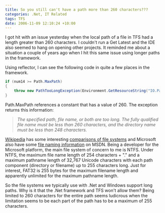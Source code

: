 ```yaml
---
title: So you still can't have a path more than 260 characters???
categories: .Net, IT Related
tags: TFS
date: 2006-11-09 12:10:24 +10:00
---
```


I got hit with an issue yesterday when the local path of a file in TFS had a length greater than 260 characters. I couldn't run a Get Latest and the IDE also seemed to hang on opening other projects. It reminded me about a situation a couple of years ago when I hit this same issue using longer paths in the framework. 

Using reflector, I can see the following code in quite a few places in the framework.

<!--more-->

```csharp
if (num14 >= Path.MaxPath)
{
    throw new PathTooLongException(Environment.GetResourceString("IO.PathTooLong"));
}
```

Path.MaxPath references a constant that has a value of 260. The exception returns this information:

> _The specified path, file name, or both are too long. The fully qualified file name must be less than 260 characters, and the directory name must be less than 248 characters._

[Wikipedia][0] has some interesting [comparisons of file systems][1] and Microsoft also have some [file naming information][2] on MSDN. Being a developer for the Microsoft platform, the main file system of concern to me is NTFS. Under NTFS, the maximum file name length of 254 characters + &quot;.&quot; and a maximum pathname length of 32,767 Unicode characters with each path component (directory or filename) up to 255 characters long. Just for interest, FAT32 is 255 bytes for the maximum filename length and apparently unlimited for the maximum pathname length.

So the file systems we typically use with .Net and Windows support long paths. Why is it that the .Net framework and TFS won't allow them? Being limited to 260 characters for the entire path seems ludicrous when the limitation seems to be each part of the path has to be a maximum of 255 characters.

[0]: http://en.wikipedia.org/wiki/Main_Page
[1]: http://en.wikipedia.org/wiki/Comparison_of_file_systems#Limits
[2]: http://msdn.microsoft.com/library/default.asp?url=/library/en-us/fileio/fs/naming_a_file.asp
